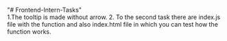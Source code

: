"# Frontend-Intern-Tasks"    
1.The tooltip is made without arrow.
2. To the second task there are index.js file with the function and also index.html file in which you can test how the function works.
